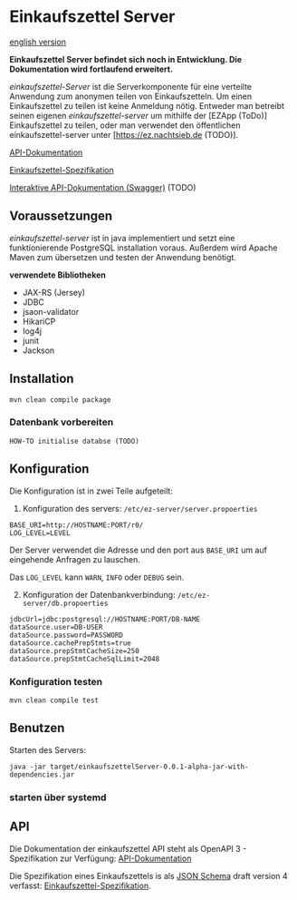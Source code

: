 # Einkaufszettel Server

[english version](README_EN.md)

**Einkaufszettel Server befindet sich noch in Entwicklung. Die Dokumentation wird fortlaufend
erweitert.**

*einkaufszettel-Server* ist die Serverkomponente für eine verteilte Anwendung zum anonymen teilen
von Einkaufszetteln. Um einen Einkaufszettel zu teilen ist keine Anmeldung nötig. Entweder man
betreibt seinen eigenen *einkaufszettel-server* um mithilfe der [EZApp (ToDo)]
Einkaufszettel zu teilen, oder man verwendet den öffentlichen einkaufszettel-server unter
[https://ez.nachtsieb.de (TODO)].

[API-Dokumentation](openapi.yaml)

[Einkaufszettel-Spezifikation](https://nachtsieb.de/ez-schema.json)

[Interaktive API-Dokumentation (Swagger)](https://nachtsieb.de/ez-swagger) (TODO)

## Voraussetzungen

*einkaufszettel-server* ist in java implementiert und setzt eine funktionierende PostgreSQL
installation voraus. Außerdem wird Apache Maven zum übersetzen und testen der Anwendung benötigt.

**verwendete Bibliotheken**

* JAX-RS (Jersey)
* JDBC
* jsaon-validator
* HikariCP
* log4j
* junit
* Jackson


## Installation

    mvn clean compile package

### Datenbank vorbereiten

    HOW-TO initialise databse (TODO)
    

## Konfiguration

Die Konfiguration ist in zwei Teile aufgeteilt:

1. Konfiguration des servers: `/etc/ez-server/server.propoerties`

```
BASE_URI=http://HOSTNAME:PORT/r0/
LOG_LEVEL=LEVEL
```

Der Server verwendet die Adresse und den port aus `BASE_URI` um auf eingehende Anfragen zu
lauschen.

Das `LOG_LEVEL` kann `WARN`, `INFO` oder `DEBUG` sein.  


2. Konfiguration der Datenbankverbindung: `/etc/ez-server/db.propoerties`

```
jdbcUrl=jdbc:postgresql://HOSTNAME:PORT/DB-NAME
dataSource.user=DB-USER
dataSource.password=PASSWORD
dataSource.cachePrepStmts=true
dataSource.prepStmtCacheSize=250
dataSource.prepStmtCacheSqlLimit=2048
```


### Konfiguration testen

    mvn clean compile test


## Benutzen

Starten des Servers: 

    java -jar target/einkaufszettelServer-0.0.1-alpha-jar-with-dependencies.jar

### starten über systemd

## API

Die Dokumentation der einkaufszettel API steht als OpenAPI 3 - Spezifikation zur Verfügung: [API-Dokumentation](openapi.yaml)

Die Spezifikation eines Einkaufszettels is als [JSON Schema](https://json-schema.org/) draft
version 4 verfasst: [Einkaufszettel-Spezifikation](https://nachtsieb.de/ez-schema.json).
